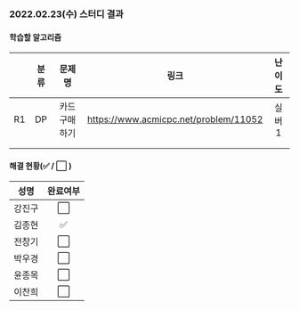 ### 2022.02.23(수) 스터디 결과

#### 학습할 알고리즘

|      | 분류 |    문제명     |                 링크                  | 난이도 |
| :--: | :--: | :-----------: | :-----------------------------------: | :----: |
|  R1  |  DP  | 카드 구매하기 | https://www.acmicpc.net/problem/11052 | 실버1  |
|      |      |               |                                       |        |
|      |      |               |                                       |        |

#### 해결 현황(:white_check_mark: / :white_large_square:  )

|  성명  |       완료여부       |
| :----: | :------------------: |
| 강진구 | :white_large_square: |
| 김종현 | :white_check_mark: |
| 전창기 | :white_large_square: |
| 박우경 | :white_large_square: |
| 윤종목 | :white_large_square: |
| 이찬희 | :white_large_square: |
